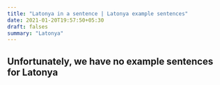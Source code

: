 ```yaml
---
title: "Latonya in a sentence | Latonya example sentences"
date: 2021-01-20T19:57:50+05:30
draft: falses
summary: "Latonya"
---
```

## Unfortunately, we have no example sentences for Latonya                 
